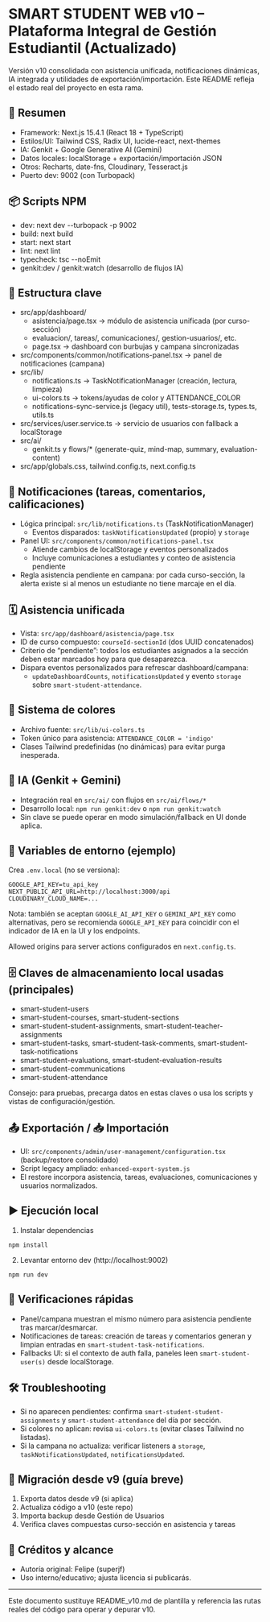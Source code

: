 # SMART STUDENT WEB v10 – Plataforma Integral de Gestión Estudiantil (Actualizado)

Versión v10 consolidada con asistencia unificada, notificaciones dinámicas, IA integrada y utilidades de exportación/importación. Este README refleja el estado real del proyecto en esta rama.

## 🚀 Resumen
- Framework: Next.js 15.4.1 (React 18 + TypeScript)
- Estilos/UI: Tailwind CSS, Radix UI, lucide-react, next-themes
- IA: Genkit + Google Generative AI (Gemini)
- Datos locales: localStorage + exportación/importación JSON
- Otros: Recharts, date-fns, Cloudinary, Tesseract.js
- Puerto dev: 9002 (con Turbopack)

## 📦 Scripts NPM
- dev: next dev --turbopack -p 9002
- build: next build
- start: next start
- lint: next lint
- typecheck: tsc --noEmit
- genkit:dev / genkit:watch (desarrollo de flujos IA)

## 🧭 Estructura clave
- src/app/dashboard/
  - asistencia/page.tsx → módulo de asistencia unificada (por curso-sección)
  - evaluacion/, tareas/, comunicaciones/, gestion-usuarios/, etc.
  - page.tsx → dashboard con burbujas y campana sincronizadas
- src/components/common/notifications-panel.tsx → panel de notificaciones (campana)
- src/lib/
  - notifications.ts → TaskNotificationManager (creación, lectura, limpieza)
  - ui-colors.ts → tokens/ayudas de color y ATTENDANCE_COLOR
  - notifications-sync-service.js (legacy util), tests-storage.ts, types.ts, utils.ts
- src/services/user.service.ts → servicio de usuarios con fallback a localStorage
- src/ai/
  - genkit.ts y flows/* (generate-quiz, mind-map, summary, evaluation-content)
- src/app/globals.css, tailwind.config.ts, next.config.ts

## 🔔 Notificaciones (tareas, comentarios, calificaciones)
- Lógica principal: `src/lib/notifications.ts` (TaskNotificationManager)
  - Eventos disparados: `taskNotificationsUpdated` (propio) y `storage`
- Panel UI: `src/components/common/notifications-panel.tsx`
  - Atiende cambios de localStorage y eventos personalizados
  - Incluye comunicaciones a estudiantes y conteo de asistencia pendiente
- Regla asistencia pendiente en campana: por cada curso-sección, la alerta existe si al menos un estudiante no tiene marcaje en el día.

## 🗓️ Asistencia unificada
- Vista: `src/app/dashboard/asistencia/page.tsx`
- ID de curso compuesto: `courseId-sectionId` (dos UUID concatenados)
- Criterio de “pendiente”: todos los estudiantes asignados a la sección deben estar marcados hoy para que desaparezca.
- Dispara eventos personalizados para refrescar dashboard/campana:
  - `updateDashboardCounts`, `notificationsUpdated` y evento `storage` sobre `smart-student-attendance`.

## 🎨 Sistema de colores
- Archivo fuente: `src/lib/ui-colors.ts`
- Token único para asistencia: `ATTENDANCE_COLOR = 'indigo'`
- Clases Tailwind predefinidas (no dinámicas) para evitar purga inesperada.

## 🧠 IA (Genkit + Gemini)
- Integración real en `src/ai/` con flujos en `src/ai/flows/*`
- Desarrollo local: `npm run genkit:dev` o `npm run genkit:watch`
- Sin clave se puede operar en modo simulación/fallback en UI donde aplica.

## 🔐 Variables de entorno (ejemplo)
Crea `.env.local` (no se versiona):
```
GOOGLE_API_KEY=tu_api_key
NEXT_PUBLIC_API_URL=http://localhost:3000/api
CLOUDINARY_CLOUD_NAME=...
```
Nota: también se aceptan `GOOGLE_AI_API_KEY` o `GEMINI_API_KEY` como alternativas, pero se recomienda `GOOGLE_API_KEY` para coincidir con el indicador de IA en la UI y los endpoints.

Allowed origins para server actions configurados en `next.config.ts`.

## 🗄️ Claves de almacenamiento local usadas (principales)
- smart-student-users
- smart-student-courses, smart-student-sections
- smart-student-student-assignments, smart-student-teacher-assignments
- smart-student-tasks, smart-student-task-comments, smart-student-task-notifications
- smart-student-evaluations, smart-student-evaluation-results
- smart-student-communications
- smart-student-attendance

Consejo: para pruebas, precarga datos en estas claves o usa los scripts y vistas de configuración/gestión.

## 📤 Exportación / 📥 Importación
- UI: `src/components/admin/user-management/configuration.tsx` (backup/restore consolidado)
- Script legacy ampliado: `enhanced-export-system.js`
- El restore incorpora asistencia, tareas, evaluaciones, comunicaciones y usuarios normalizados.

## ▶️ Ejecución local
1) Instalar dependencias
```
npm install
```
2) Levantar entorno dev (http://localhost:9002)
```
npm run dev
```

## 🧪 Verificaciones rápidas
- Panel/campana muestran el mismo número para asistencia pendiente tras marcar/desmarcar.
- Notificaciones de tareas: creación de tareas y comentarios generan y limpian entradas en `smart-student-task-notifications`.
- Fallbacks UI: si el contexto de auth falla, paneles leen `smart-student-user(s)` desde localStorage.

## 🛠️ Troubleshooting
- Si no aparecen pendientes: confirma `smart-student-student-assignments` y `smart-student-attendance` del día por sección.
- Si colores no aplican: revisa `ui-colors.ts` (evitar clases Tailwind no listadas).
- Si la campana no actualiza: verificar listeners a `storage`, `taskNotificationsUpdated`, `notificationsUpdated`.

## 🔄 Migración desde v9 (guía breve)
1) Exporta datos desde v9 (si aplica)
2) Actualiza código a v10 (este repo)
3) Importa backup desde Gestión de Usuarios
4) Verifica claves compuestas curso-sección en asistencia y tareas

## 📌 Créditos y alcance
- Autoría original: Felipe (superjf)
- Uso interno/educativo; ajusta licencia si publicarás.

---
Este documento sustituye README_v10.md de plantilla y referencia las rutas reales del código para operar y depurar v10.
